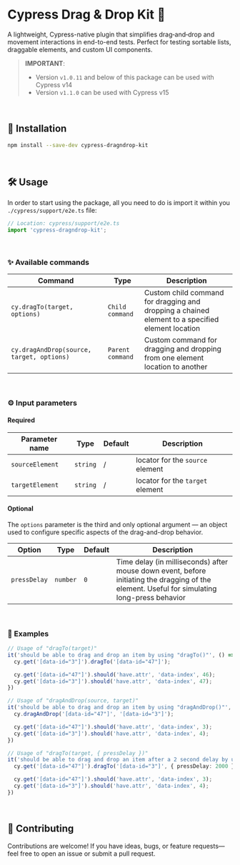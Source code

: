 # Cypress Drag & Drop Kit 🧩

A lightweight, Cypress-native plugin that simplifies drag‑and‑drop and movement interactions in end-to-end tests. Perfect for testing sortable lists, draggable elements, and custom UI components.

> **IMPORTANT**: 
>  - Version `v1.0.11` and below of this package can be used with Cypress v14
>  - Version `v1.1.0` can be used with Cypress v15

<br/>


## 🚀 Installation

```bash
npm install --save-dev cypress-dragndrop-kit
```
<br/>

## 🛠 Usage

In order to start using the package, all you need to do is import it within you `./cypress/support/e2e.ts` file:

```typescript
// Location: cypress/support/e2e.ts
import 'cypress-dragndrop-kit';
```
<br/>

### ✨ Available commands

  | Command | Type |	Description |
  | --- | --- |	--- |
  | `cy.dragTo(target, options)` |	`Child command` |	Custom child command for dragging and dropping a chained element to a specified element location |
  | `cy.dragAndDrop(source, target, options)` |	`Parent command` |	Custom command for dragging and dropping from one element location to another |


<br/>

### ⚙️ Input parameters
  
#### Required

  | Parameter name | Type |	Default |	Description |
  | --- | --- |	--- |	--- |
  | `sourceElement` |	`string` |	/	| locator for the `source` element |
  | `targetElement` |	`string` |	/	| locator for the `target` element |

#### Optional

The `options` parameter is the third and only optional argument — an object used to configure specific aspects of the drag-and-drop behavior.

  | Option | Type |	Default |	Description |
  | --- | --- |	--- |	--- |
  | `pressDelay` |	`number` |	`0`	| Time delay (in milliseconds) after mouse down event, before initiating the dragging of the element. Useful for simulating long-press behavior |


<br/>

### 📘 Examples

```typescript
// Usage of "dragTo(target)"
it('should be able to drag and drop an item by using "dragTo()"', () => {
  cy.get('[data-id="3"]').dragTo('[data-id="47"]');

  cy.get('[data-id="47"]').should('have.attr', 'data-index', 46);
  cy.get('[data-id="3"]').should('have.attr', 'data-index', 47);
})

// Usage of "dragAndDrop(source, target)"
it('should be able to drag and drop an item by using "dragAndDrop()"', () => {
  cy.dragAndDrop('[data-id="47"]', '[data-id="3"]');

  cy.get('[data-id="47"]').should('have.attr', 'data-index', 3);
  cy.get('[data-id="3"]').should('have.attr', 'data-index', 4);
})

// Usage of "dragTo(target, { pressDelay })"
it('should be able to drag and drop an item after a 2 second delay by using "dragTo()"', () => {
  cy.get('[data-id="47"]').dragTo('[data-id="3"]', { pressDelay: 2000 });

  cy.get('[data-id="47"]').should('have.attr', 'data-index', 3);
  cy.get('[data-id="3"]').should('have.attr', 'data-index', 4);
})
```

<br/>

## 🤝 Contributing

Contributions are welcome! If you have ideas, bugs, or feature requests—feel free to open an issue or submit a pull request.
